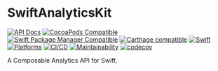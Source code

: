 # SwiftAnalyticsKit

[![API Docs](http://img.shields.io/badge/Read_the-docs-2196f3.svg)](https://swiftylab.github.io/SwiftAnalyticsKit/documentation/analytics/)
[![CocoaPods Compatible](https://img.shields.io/cocoapods/v/SwiftAnalyticsKit.svg?label=CocoaPods&color=C90005)](https://badge.fury.io/co/SwiftAnalyticsKit)
[![Swift Package Manager Compatible](https://img.shields.io/github/v/tag/SwiftyLab/SwiftAnalyticsKit?label=SPM&color=orange)](https://badge.fury.io/gh/SwiftyLab%2FSwiftAnalyticsKit)
[![Carthage compatible](https://img.shields.io/badge/Carthage-compatible-4BC51D.svg)](https://github.com/Carthage/Carthage)
[![Swift](https://img.shields.io/badge/Swift-5.6+-orange)](https://img.shields.io/badge/Swift-5-DE5D43)
[![Platforms](https://img.shields.io/badge/Platforms-all-sucess)](https://img.shields.io/badge/Platforms-all-sucess)
[![CI/CD](https://github.com/SwiftyLab/SwiftAnalyticsKit/actions/workflows/main.yml/badge.svg?event=push)](https://github.com/SwiftyLab/SwiftAnalyticsKit/actions/workflows/main.yml)
[![Maintainability](https://api.codeclimate.com/v1/badges/37183c809818826c1bcf/maintainability)](https://codeclimate.com/github/SwiftyLab/SwiftAnalyticsKit/maintainability)
[![codecov](https://codecov.io/gh/SwiftyLab/SwiftAnalyticsKit/branch/main/graph/badge.svg?token=YSryFeUvVW)](https://codecov.io/gh/SwiftyLab/SwiftAnalyticsKit)

A Composable Analytics API for Swift.
